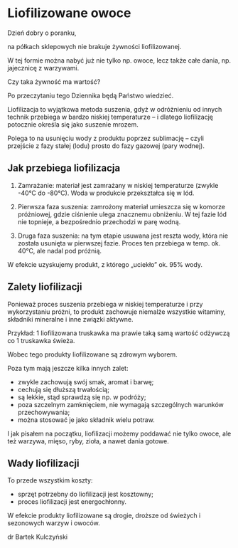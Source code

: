 # Liofilizowane owoce

Dzień dobry o poranku,

na półkach sklepowych nie brakuje żywności liofilizowanej.

W tej formie można nabyć już nie tylko np. owoce, lecz także całe dania, np. jajecznicę z warzywami.

Czy taka żywność ma wartość?

Po przeczytaniu tego Dziennika będą Państwo wiedzieć.

Liofilizacja to wyjątkowa metoda suszenia, gdyż w odróżnieniu od innych technik przebiega w bardzo niskiej temperaturze – i dlatego liofilizację potocznie określa się jako suszenie mrozem.

Polega to na usunięciu wody z produktu poprzez sublimację – czyli przejście z fazy stałej (lodu) prosto do fazy gazowej (pary wodnej).

## Jak przebiega liofilizacja

1. Zamrażanie: materiał jest zamrażany w niskiej temperaturze (zwykle -40°C do -80°C). Woda w produkcie przekształca się w lód.

2. Pierwsza faza suszenia: zamrożony materiał umieszcza się w komorze próżniowej, gdzie ciśnienie ulega znacznemu obniżeniu. W tej fazie lód nie topnieje, a bezpośrednio przechodzi w parę wodną.

3. Druga faza suszenia: na tym etapie usuwana jest reszta wody, która nie została usunięta w pierwszej fazie. Proces ten przebiega w temp. ok. 40°C, ale nadal pod próżnią.

W efekcie uzyskujemy produkt, z którego „uciekło” ok. 95% wody.

## Zalety liofilizacji

Ponieważ proces suszenia przebiega w niskiej temperaturze i przy wykorzystaniu próżni, to produkt zachowuje niemalże wszystkie witaminy, składniki mineralne i inne związki aktywne.

Przykład: 1 liofilizowana truskawka ma prawie taką samą wartość odżywczą co 1 truskawka świeża.

Wobec tego produkty liofilizowane są zdrowym wyborem.

Poza tym mają jeszcze kilka innych zalet:

- zwykle zachowują swój smak, aromat i barwę;
- cechują się dłuższą trwałością;
- są lekkie, stąd sprawdzą się np. w podróży;
- poza szczelnym zamknięciem, nie wymagają szczególnych warunków przechowywania;
- można stosować je jako składnik wielu potraw.

I jak pisałem na początku, liofilizacji możemy poddawać nie tylko owoce, ale też warzywa, mięso, ryby, zioła, a nawet dania gotowe.

## Wady liofilizacji

To przede wszystkim koszty:

- sprzęt potrzebny do liofilizacji jest kosztowny;
- proces liofilizacji jest energochłonny.

W efekcie produkty liofilizowane są drogie, droższe od świeżych i sezonowych warzyw i owoców.

dr Bartek Kulczyński
